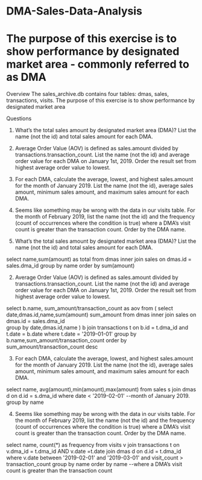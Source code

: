 # DMA-Sales-Data-Analysis

# The purpose of this exercise is to show performance by designated market area - commonly referred to as DMA
Overview
The sales_archive.db contains four tables: dmas, sales, transactions, visits. The purpose of this exercise is to show performance by designated market area 

Questions 
1. What’s the total sales amount by designated market area (DMA)? List the name (not the id) and total sales amount for each DMA.

2. Average Order Value (AOV) is defined as sales.amount divided by transactions.transaction_count. List the name (not the id) and average order value for each DMA on January 1st, 2019. Order the result set from highest average order value to lowest.

3. For each DMA, calculate the average, lowest, and highest sales.amount for the month of January 2019. List the name (not the id), average sales amount, minimum sales amount, and maximum sales amount for each DMA.

4. Seems like something may be wrong with the data in our visits table. For the month of February 2019, list the name (not the id) and the frequency (count of occurrences where the condition is true) where a DMA’s visit count is greater than the transaction count. Order by the DMA name.


1. What’s the total sales amount by designated market area (DMA)? List the name (not the id) and total sales amount for each DMA.


select name,sum(amount) as total from dmas inner join sales on dmas.id = sales.dma_id group by name order by sum(amount)
 
2. Average Order Value (AOV) is defined as sales.amount divided by transactions.transaction_count. List the name (not the id) and 
average order value for each DMA on January 1st, 2019. 
Order the result set from highest average order value to lowest.


select b.name, sum_amount/transaction_count as aov
from  (
	select date,dmas.id,name,sum(amount) sum_amount 
	from dmas 
	inner join sales 
		on dmas.id = sales.dma_id  
	group by date,dmas.id,name
) b
join transactions t 
	on b.id = t.dma_id and t.date = b.date
where t.date = '2019-01-01'
group by  b.name,sum_amount/transaction_count
order by sum_amount/transaction_count desc


3. For each DMA, calculate the average, lowest, and highest sales.amount for the month of January 2019. 
List the name (not the id), average sales amount, minimum sales amount, and maximum sales amount for each DMA.


select name, avg(amount),min(amount),max(amount)
from sales s
join dmas d
	on d.id = s.dma_id
where date < '2019-02-01' --month of January 2019. 
group by name



4. Seems like something may be wrong with the data in our visits table. 
For the month of February 2019, list the name (not the id) and the frequency (count of occurrences where the condition is true)
where a DMA’s visit count is greater than the transaction count. Order by the DMA name.


select name, count(*) as frequency
from visits  v
join transactions t
	on v.dma_id = t.dma_id  AND v.date =t.date
join dmas d
	on d.id = t.dma_id
where v.date between  '2019-02-01' and '2019-03-01' and visit_count > transaction_count 
group by name 
order by name 
--where a DMA’s visit count is greater than the transaction count

